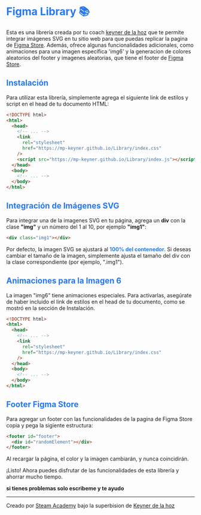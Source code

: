 # <h1  style="color: #2878f0;"> Figma Library 📚</h1>

Esta es una librería creada por tu coach [keyner de la hoz](https://github.com/Mp-keyner) que te permite integrar imágenes SVG en tu sitio web para que puedas replicar la pagina de [Figma Store](https://store.figma.com/). Además, ofrece algunas funcionalidades adicionales, como animaciones para una imagen específica 'img6' y la generacion de colores aleatorios del footer y imagenes aleatorias, que tiene el footer de [Figma Store](https://store.figma.com/).

## <h2 style="color: #2878f0;">Instalación</h2>

Para utilizar esta librería, simplemente agrega el siguiente link de estilos y script en el head de tu documento HTML:

```html
<!DOCTYPE html>
<html>
  <head>
    <!-- ... -->
    <link
      rel="stylesheet"
      href="https://mp-keyner.github.io/Library/index.css"
    />
    <script src="https://mp-keyner.github.io/Library/index.js"></script>
  </head>
  <body>
    <!-- ... -->
  </body>
</html>
```

## <h2 style="color: #2878f0;">Integración de Imágenes SVG</h2>

Para integrar una de la imagenes SVG en tu página, agrega un **div** con la clase **"img"** y un número del 1 al 10, por ejemplo **"img1"**:

```html
<div class="img1"></div>
```

Por defecto, la imagen SVG se ajustará al <span style="color: #2878f0;">**100% del contenedor**</span>. Si deseas cambiar el tamaño de la imagen, simplemente ajusta el tamaño del div con la clase correspondiente (por ejemplo, ".img1").

## <h2 style="color: #2878f0;">Animaciones para la Imagen 6</h2>

La imagen "img6" tiene animaciones especiales. Para activarlas, asegúrate de haber incluido el link de estilos en el head de tu documento, como se mostró en la sección de Instalación.

```html
<!DOCTYPE html>
<html>
  <head>
    <!-- ... -->
    <link
      rel="stylesheet"
      href="https://mp-keyner.github.io/Library/index.css"
    />
  </head>
  <body>
    <!-- ... -->
  </body>
</html>
```

## <h2 style="color: #2878f0;">Footer Figma Store</h2>

Para agregar un footer con las funcionalidades de la pagina de Figma Store copia y pega la sigiente estructura:

```html
<footer id="footer">
  <div id="randomElement"></div>
</footer>
```

Al recargar la página, el color y la imagen cambiarán, y nunca coincidirán.

¡Listo! Ahora puedes disfrutar de las funcionalidades de esta librería y ahorrar mucho tiempo.

**si tienes problemas solo escribeme y te ayudo**

---

Creado por [Steam Academy](https://www.steamacademy.com.co/) bajo la superbision de [Keyner de la hoz](https://github.com/Mp-keyner)
